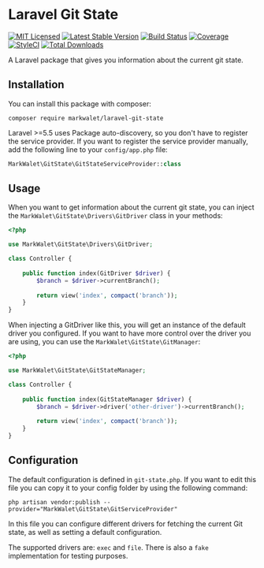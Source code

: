 # Laravel Git State

[![MIT Licensed](https://img.shields.io/badge/license-MIT-brightgreen.svg?style=flat-square)](LICENSE.md)
[![Latest Stable Version](https://poser.pugx.org/markwalet/laravel-git-state/v/stable)](https://packagist.org/packages/markwalet/laravel-git-state)
[![Build Status](https://travis-ci.com/markwalet/laravel-git-state.svg?branch=master)](https://travis-ci.com/markwalet/laravel-git-state)
[![Coverage](https://codecov.io/gh/markwalet/laravel-git-state/branch/master/graph/badge.svg)](https://codecov.io/gh/markwalet/laravel-git-state)
[![StyleCI](https://github.styleci.io/repos/200247837/shield?branch=master)](https://github.styleci.io/repos/200247837)
[![Total Downloads](https://poser.pugx.org/markwalet/laravel-git-state/downloads)](https://packagist.org/packages/markwalet/laravel-git-state)

A Laravel package that gives you information about the current git state.

## Installation
You can install this package with composer:

```shell
composer require markwalet/laravel-git-state
```

Laravel >=5.5 uses Package auto-discovery, so you don't have to register the service provider. If you want to register the service provider manually, add the following line to your `config/app.php` file:

```php
MarkWalet\GitState\GitStateServiceProvider::class
```

## Usage
When you want to get information about the current git state, you can inject the `MarkWalet\GitState\Drivers\GitDriver` class in your methods:

```php
<?php

use MarkWalet\GitState\Drivers\GitDriver;

class Controller {
    
    public function index(GitDriver $driver) {
        $branch = $driver->currentBranch();
        
        return view('index', compact('branch'));
    }
}
```
When injecting a GitDriver like this, you will get an instance of the default driver you configured. If you want to have more control over the driver you are using, you can use the `MarkWalet\GitState\GitManager`:

```php
<?php

use MarkWalet\GitState\GitStateManager;

class Controller {
    
    public function index(GitStateManager $driver) {
        $branch = $driver->driver('other-driver')->currentBranch();
        
        return view('index', compact('branch'));
    }
}
```
## Configuration

The default configuration is defined in `git-state.php`. If you want to edit this file you can copy it to your config folder by using the following command:
```shell
php artisan vendor:publish --provider="MarkWalet\GitState\GitServiceProvider"
```

In this file you can configure different drivers for fetching the current Git state, as well as setting a default configuration.

The supported drivers are: `exec` and `file`. There is also a `fake` implementation for testing purposes.
